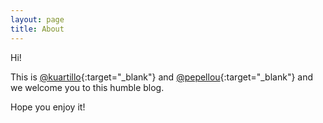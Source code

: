 ```yaml
---
layout: page
title: About
---
```


Hi!

This is [@kuartillo](https://twitter.com/kuartillo){:target="_blank"} and [@pepellou](https://twitter.com/pepellou){:target="_blank"} and we welcome you to this humble blog.

Hope you enjoy it!

